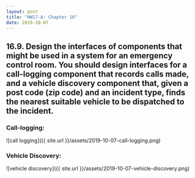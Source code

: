 ```yaml
---
layout: post
title: "HW17-A: Chapter 16"
date: 2019-10-07
---
```


## 16.9. Design the interfaces of components that might be used in a system for an emergency control room. You should design interfaces for a call-logging component that records calls made, and a vehicle discovery component that, given a post code (zip code) and an incident type, finds the nearest suitable vehicle to be dispatched to the incident.

### Call-logging:

![call logging]({{ site.url }}/assets/2019-10-07-call-logging.png)

### Vehicle Discovery:

![vehicle discovery]({{ site.url }}/assets/2019-10-07-vehicle-discovery.png)

